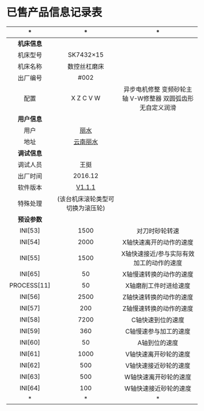 # 已售产品信息记录表

|*|*|*|
|:----:|:----:|:----:|
|**机床信息**|||
|机床型号|SK7432×15|
|机床名称|数控丝杠磨床|
|出厂编号|#002|
|配置|X Z C V W |异步电机修整 变频砂轮主轴 V-W修整器 双圆弧齿形 无自定义润滑
|**用户信息**||
|用户|[丽水](http://www.jiermt.com/)
|地址|[云南丽水](http://f.amap.com/3LzST_06326kL)
|**调试信息**||
|调试人员|王挺
|出厂时间|2016.12
|软件版本|[V1.1.1](https://github.com/nie11kun/Programing_NC/releases/tag/V1.1.0)
|特殊处理|(该台机床滚轮类型可切换为滚压轮)
|**预设参数**||
|INI[53]|1500|对刀时砂轮转速
|INI[54]|2000|X轴快速离开的动作的速度
|INI[55]|1500|X轴快速接近/参与实际有效加工的动作的速度
|INI[65]|50|X轴慢速转换的动作的速度
|PROCESS[11]|50|X轴磨削工件时进给速度
|INI[56]|2500|Z轴快速转换的动作的速度
|INI[57]|200|Z轴慢速转换的动作的速度
|INI[58]|7200|C轴快速到位的速度
|INI[59]|360|C轴慢速参与加工的速度
|INI[60]|50|A轴到位的速度
|INI[61]|1000|V轴快速离开砂轮的速度
|INI[62]|500|V轴快速接近砂轮的速度
|INI[63]|500|W轴快速离开砂轮的速度
|INI[64]|100|W轴快速接近砂轮的速度
|*|*|*|
